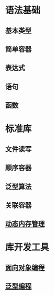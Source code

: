 # 语法基础

## 基本类型

## 简单容器

## 表达式

## 语句

## 函数

# 标准库

## 文件读写

## 顺序容器

## 泛型算法

## 关联容器

## [动态内存管理](./DynamicMemoryManagement.md)

# 库开发工具

## [面向对象编程](./ObjectOrientedProgramming.md)

## [泛型编程](./GenericProgramming.md)

